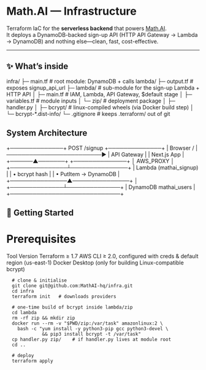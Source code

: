 # Math.AI — Infrastructure

Terraform IaC for the **serverless backend** that powers [Math.AI](https://github.com/MathAI-hq).  
It deploys a DynamoDB-backed sign-up API (HTTP API Gateway → Lambda → DynamoDB) and nothing else—clean, fast, cost-effective.

---

## ✨ What’s inside


infra/
├─ main.tf              # root module: DynamoDB + calls lambda/
├─ output.tf            # exposes signup_api_url
├─ lambda/              # sub-module for the sign-up Lambda + HTTP API
│  ├─ main.tf           # IAM, Lambda, API Gateway, $default stage
│  ├─ variables.tf      # module inputs
│  └─ zip/              # deployment package
│     ├─ handler.py
│     ├─ bcrypt/        # linux-compiled wheels (via Docker build step)
│     └─ bcrypt-*.dist-info/
└─ .gitignore           # keeps .terraform/ out of git



## System Architecture


   +──────────────+        POST /signup        +──────────────+
   |  Browser /   | ─────────────────────────▶ |  API Gateway  |
   |  Next.js App |                            +──────▲───────+
   +──────────────+                                   │
                                                     AWS_PROXY
                                                     │
                                     +───────────────┴───────────────+
                                     |  Lambda (mathai_signup)       |
                                     |  • bcrypt hash                |
                                     |  • PutItem → DynamoDB         |
                                     +───────────────▲───────────────+
                                                     │
                                      +──────────────┴──────────────+
                                      | DynamoDB  mathai_users      |
                                      +─────────────────────────────+



## 🚀 Getting Started

# Prerequisites
Tool	Version
Terraform	≥ 1.7
AWS CLI	≥ 2.0, configured with creds & default region (us-east-1)
Docker Desktop	(only for building Linux-compatible bcrypt)

```
  # clone & initialise
  git clone git@github.com:MathAI-hq/infra.git
  cd infra
  terraform init   # downloads providers
  
  # one-time build of bcrypt inside lambda/zip
  cd lambda
  rm -rf zip && mkdir zip
  docker run --rm -v "$PWD/zip:/var/task" amazonlinux:2 \
    bash -c "yum install -y python3-pip gcc python3-devel \
             && pip3 install bcrypt -t /var/task"
  cp handler.py zip/    # if handler.py lives at module root
  cd ..
  
  # deploy
  terraform apply
```
